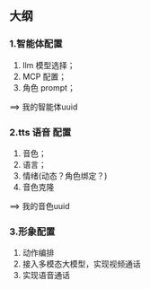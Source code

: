 ## 大纲
### 1.智能体配置
1. llm 模型选择；
2. MCP 配置；
3. 角色 prompt；

==> 我的智能体uuid
### 2.tts 语音 配置
1. 音色；
2. 语言；
3. 情绪(动态？角色绑定？)
4. 音色克隆

==> 我的音色uuid

### 3.形象配置
1. 动作编排
2. 接入多模态大模型，实现视频通话
3. 实现语音通话